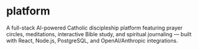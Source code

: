 # platform
A full-stack AI-powered Catholic discipleship platform featuring prayer circles, meditations, interactive Bible study, and spiritual journaling — built with React, Node.js, PostgreSQL, and OpenAI/Anthropic integrations.
